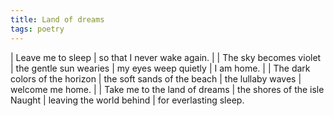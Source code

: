 ```yaml
---
title: Land of dreams
tags: poetry
---
```


| Leave me to sleep
| so that I never wake again.
|
| The sky becomes violet
| the gentle sun wearies
| my eyes weep quietly
| I am home.
|
| The dark colors of the horizon
| the soft sands of the beach
| the lullaby waves
| welcome me home.
|
| Take me to the land of dreams
| the shores of the isle Naught
| leaving the world behind
| for everlasting sleep.
